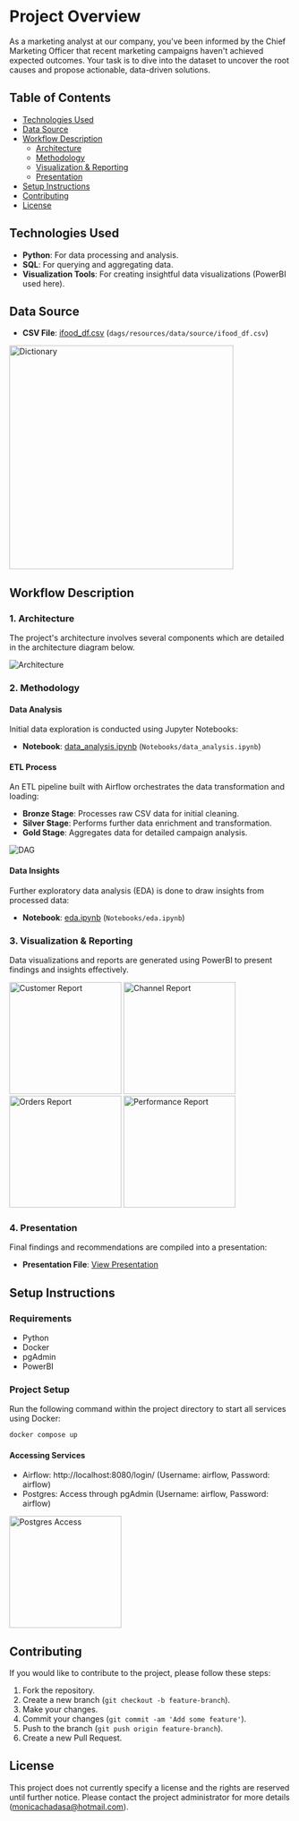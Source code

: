 # Project Overview

As a marketing analyst at our company, you've been informed by the Chief Marketing Officer that recent marketing campaigns haven't achieved expected outcomes. Your task is to dive into the dataset to uncover the root causes and propose actionable, data-driven solutions.

## Table of Contents
- [Technologies Used](#technologies-used)
- [Data Source](#data-source)
- [Workflow Description](#workflow-description)
  - [Architecture](#architecture)
  - [Methodology](#methodology)
  - [Visualization & Reporting](#visualization--reporting)
  - [Presentation](#presentation)
- [Setup Instructions](#setup-instructions)
- [Contributing](#contributing)
- [License](#license)

## Technologies Used
- **Python**: For data processing and analysis.
- **SQL**: For querying and aggregating data.
- **Visualization Tools**: For creating insightful data visualizations (PowerBI used here).

## Data Source
- **CSV File**: [ifood_df.csv](./dags/resources/data/source/ifood_df.csv) (`dags/resources/data/source/ifood_df.csv`)

<img src="images/dictionary.png" height="400" alt="Dictionary">

## Workflow Description

### 1. Architecture
The project's architecture involves several components which are detailed in the architecture diagram below.

![Architecture](images/architecture.png "System Architecture")

### 2. Methodology

#### Data Analysis
Initial data exploration is conducted using Jupyter Notebooks:
- **Notebook**: [data_analysis.ipynb](./Notebooks/data_analysis.ipynb) (`Notebooks/data_analysis.ipynb`)

#### ETL Process
An ETL pipeline built with Airflow orchestrates the data transformation and loading:
- **Bronze Stage**: Processes raw CSV data for initial cleaning.
- **Silver Stage**: Performs further data enrichment and transformation.
- **Gold Stage**: Aggregates data for detailed campaign analysis.

![DAG](images/dag_tasks.png "Airflow DAG")

#### Data Insights
Further exploratory data analysis (EDA) is done to draw insights from processed data:
- **Notebook**: [eda.ipynb](./Notebooks/eda.ipynb) (`Notebooks/eda.ipynb`) 

### 3. Visualization & Reporting
Data visualizations and reports are generated using PowerBI to present findings and insights effectively.

<img src="images/customer_report.png" height="200" alt="Customer Report">
<img src="images/channel_report.png" height="200" alt="Channel Report">
<img src="images/orders_report.png" height="200" alt="Orders Report">
<img src="images/performance_report.png" height="200" alt="Performance Report">

### 4. Presentation
Final findings and recommendations are compiled into a presentation:
- **Presentation File**: [View Presentation](./ifood_presentation.pdf)


## Setup Instructions

### Requirements
- Python
- Docker
- pgAdmin
- PowerBI

### Project Setup
Run the following command within the project directory to start all services using Docker:
```bash
docker compose up
```

#### Accessing Services
- Airflow: http://localhost:8080/login/ (Username: airflow, Password: airflow)
- Postgres: Access through pgAdmin (Username: airflow, Password: airflow)

<img src="images/postgres_acess.png" height="200" alt="Postgres Access">


## Contributing
If you would like to contribute to the project, please follow these steps:

1. Fork the repository.
2. Create a new branch (`git checkout -b feature-branch`).
3. Make your changes.
4. Commit your changes (`git commit -am 'Add some feature'`).
5. Push to the branch (`git push origin feature-branch`).
6. Create a new Pull Request.

## License
This project does not currently specify a license and the rights are reserved until further notice. Please contact the project administrator for more details (monicachadasa@hotmail.com).